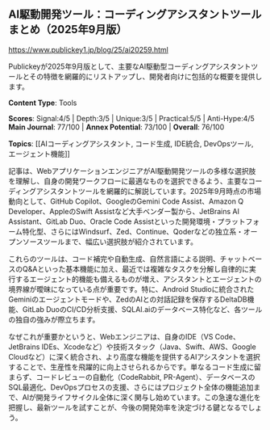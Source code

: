 ## AI駆動開発ツール：コーディングアシスタントツールまとめ（2025年9月版）

https://www.publickey1.jp/blog/25/ai20259.html

Publickeyが2025年9月版として、主要なAI駆動型コーディングアシスタントツールとその特徴を網羅的にリストアップし、開発者向けに包括的な概要を提供します。

**Content Type**: Tools

**Scores**: Signal:4/5 | Depth:3/5 | Unique:3/5 | Practical:5/5 | Anti-Hype:4/5
**Main Journal**: 77/100 | **Annex Potential**: 73/100 | **Overall**: 76/100

**Topics**: [[AIコーディングアシスタント, コード生成, IDE統合, DevOpsツール, エージェント機能]]

記事は、WebアプリケーションエンジニアがAI駆動開発ツールの多様な選択肢を理解し、自身の開発ワークフローに最適なものを選択できるよう、主要なコーディングアシスタントツールを網羅的に解説しています。2025年9月時点の市場動向として、GitHub Copilot、GoogleのGemini Code Assist、Amazon Q Developer、AppleのSwift Assistなど大手ベンダー製から、JetBrains AI Assistant、GitLab Duo、Oracle Code Assistといった開発環境・プラットフォーム特化型、さらにはWindsurf、Zed、Continue、Qoderなどの独立系・オープンソースツールまで、幅広い選択肢が紹介されています。

これらのツールは、コード補完や自動生成、自然言語による説明、チャットベースのQ&Aといった基本機能に加え、最近では複雑なタスクを分解し自律的に実行するエージェント的機能も備えるものが増え、アシスタントとエージェントの境界線が曖昧になっている点が重要です。特に、Android Studioに統合されたGeminiのエージェントモードや、ZedのAIとの対話記録を保存するDeltaDB機能、GitLab DuoのCI/CD分析支援、SQLAI.aiのデータベース特化など、各ツールの独自の強みが際立ちます。

なぜこれが重要かというと、Webエンジニアは、自身のIDE（VS Code、JetBrains IDEs、Xcodeなど）や技術スタック（Java、Swift、AWS、Google Cloudなど）に深く統合され、より高度な機能を提供するAIアシスタントを選択することで、生産性を飛躍的に向上させられるからです。単なるコード生成に留まらず、コードレビューの自動化（CodeRabbit, PR-Agent）、データベースのSQL最適化、DevOpsプロセスの支援、さらにはプロジェクト全体の機能追加まで、AIが開発ライフサイクル全体に深く関与し始めています。この急速な進化を把握し、最新ツールを試すことが、今後の開発効率を決定づける鍵となるでしょう。